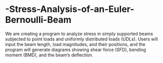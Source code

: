 # -Stress-Analysis-of-an-Euler-Bernoulli-Beam
We are creating a program to analyze stress in simply supported beams  subjected to point loads and uniformly distributed loads (UDLs). Users  will input the beam length, load magnitudes, and their positions, and the  program will generate diagrams showing shear force (SFD), bending moment  (BMD), and the beam’s deflection.

